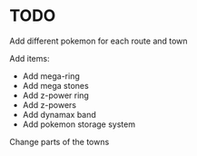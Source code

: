 # TODO
Add different pokemon for each route and town

Add items:
- Add mega-ring
- Add mega stones
- Add z-power ring
- Add z-powers
- Add dynamax band
- Add pokemon storage system

Change parts of the towns